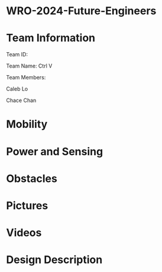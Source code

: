 # WRO-2024-Future-Engineers
# Team Information
Team ID:

Team Name: Ctrl V

Team Members: 

Caleb Lo 

Chace Chan
# Mobility
# Power and Sensing
# Obstacles
# Pictures
# Videos
# Design Description
